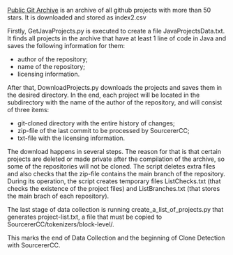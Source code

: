 [Public Git Archive](https://pga.sourced.tech/) is an archive of all github projects with more than 50 stars.
It is downloaded and stored as index2.csv

Firstly, GetJavaProjects.py is executed to create a file JavaProjectsData.txt. It finds all projects in the archive that have at least
1 line of code in Java and saves the following information for them:
* author of the repository;
* name of the repository;
* licensing information.

After that, DownloadProjects.py downloads the projects and saves them in the desired directory. In the end, each project will be located
in the subdirectory with the name of the author of the repository, and will consist of three items:
* git-cloned directory with the entire history of changes;
* zip-file of the last commit to be processed by SourcererCC;
* txt-file with the licensing information.

The download happens in several steps. The reason for that is that certain projects are deleted or made private after the compilation of the archive, so some of the repositories will not be cloned. The script deletes extra files and also checks that the zip-file contains the main branch of the repository. During its operation, the script creates temporary files ListChecks.txt (that checks the existence of the project files) and ListBranches.txt (that stores the main brach of each repository).

The last stage of data collection is running create_a_list_of_projects.py that generates project-list.txt, a file that must be copied to
SourcererCC/tokenizers/block-level/.

This marks the end of Data Collection and the beginning of Clone Detection with SourcererCC.
